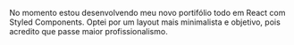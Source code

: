 No momento estou desenvolvendo meu novo portifólio todo em React com Styled Components.
Optei por um layout mais minimalista e objetivo, pois acredito que passe maior profissionalismo.
